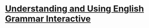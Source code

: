 # [Understanding and Using English Grammar Interactive](http://www.azargrammar.com/grammarSpeaks/grammarSpeaksUUEGi_TOC.html)